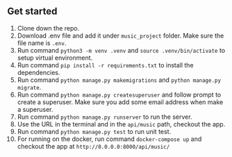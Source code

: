 ## Get started

1. Clone down the repo.
2. Download .env file and add it under `music_project` folder. Make sure the file name is `.env`.
3. Run command `python3 -m venv .venv` and `source .venv/bin/activate` to setup virtual environment.
4. Run command `pip install -r requirements.txt` to install the dependencies.
5. Run command `python manage.py makemigrations` and `python manage.py migrate`.
6. Run command `python manage.py createsuperuser` and follow prompt to create a superuser. Make sure you add some email address when make a superuser.
7. Run command `python manage.py runserver` to run the server.
8. Use the URL in the terminal and in the `api/music` path, checkout the app.
9. Run command `python manage.py test` to run unit test.
10. For running on the docker, run command `docker-compose up` and checkout the app at `http://0.0.0.0:8000/api/music/`
